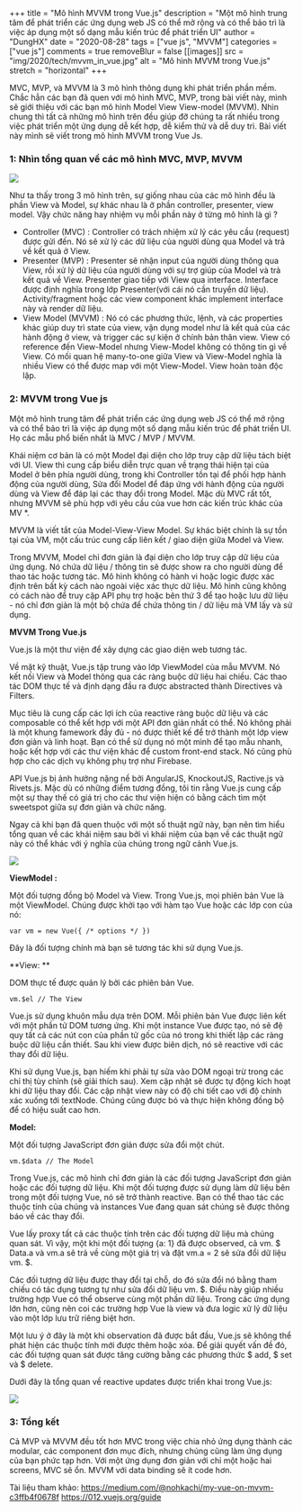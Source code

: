 +++
title = "Mô hình MVVM trong Vue.js"
description = "Một mô hình trung tâm để phát triển các ứng dụng web JS có thể mở rộng và có thể bảo trì là việc áp dụng một số dạng mẫu kiến trúc để phát triển UI"
author = "DungHX"
date = "2020-08-28"
tags = ["vue js", "MVVM"]
categories = ["vue js"]
comments = true
removeBlur = false
[[images]]
  src = "img/2020/tech/mvvm_in_vue.jpg"
  alt = "Mô hình MVVM trong Vue.js"
  stretch = "horizontal"
+++

MVC, MVP, và MVVM là 3 mô hình thông dụng khi phát triển phần mềm. Chắc hẳn các bạn đã quen với mô hình MVC, MVP, trong bài viết này, mình sẽ giới thiệu với các bạn mô hình Model View View-model (MVVM). Nhìn chung thì tất cả những mô hình trên đều giúp đỡ chúng ta rất nhiều trong việc phát triển một ứng dụng dễ kết hợp, dễ kiểm thử và dễ duy trì. Bài viết này mình sẽ viết trong mô hình MVVM trong Vue Js.

### 1: Nhìn tổng quan về các mô hình MVC, MVP, MVVM
![](https://images.viblo.asia/271aa93b-3017-4d87-9981-408e1116086f.png)

Như ta thấy trong 3 mô hình trên, sự giống nhau của các mô hình đều là phần View và Model, sự khác nhau là ở phần controller, presenter, view model. Vậy chức năng hay nhiệm vụ mỗi phần này ở từng mô hình là gì ?


-  Controller (MVC) : Controller có trách nhiệm xử lý các yêu cầu (request) được gửi đến. Nó sẽ xử lý các dữ liệu của người dùng qua Model và trả về kết quả ở View.
-  Presenter (MVP) : Presenter sẽ nhận input của người dùng thông qua View, rồi xử lý dữ liệu của người dùng với sự trợ giúp của Model và trả kết quả về View. Presenter giao tiếp với View qua interface. Interface được định nghĩa trong lớp Presenter(với cái nó cần truyền dữ liệu). Activity/fragment hoặc các view component khác implement interface này và render dữ liệu.
-  View Model (MVVM) : Nó có các phương thức, lệnh, và các properties khác giúp duy trì state của view, vận dụng model như là kết quả của các hành động ở view, và trigger các sự kiện ở chính bản thân view. View có reference đến View-Model nhưng View-Model không có thông tin gì về View. Có mối quan hệ many-to-one giữa View và View-Model nghĩa là nhiều View có thể được map với một View-Model. View hoàn toàn độc lập.

### 2: MVVM trong Vue js

Một mô hình trung tâm để phát triển các ứng dụng web JS có thể mở rộng và có thể bảo trì là việc áp dụng một số dạng mẫu kiến trúc để phát triển UI. Họ các mẫu phổ biến nhất là MVC / MVP / MVVM.

Khái niệm cơ bản là có một Model đại diện cho  lớp truy cập dữ liệu tách biệt với UI. View thì cung cấp biểu diễn trực quan về trạng thái hiện tại của Model ở bên phía người dùng, trong khi Controller tồn tại để phối hợp hành động của người dùng, Sửa đổi Model để đáp ứng với hành động của người dùng và View để đáp lại các thay đổi trong Model. Mặc dù MVC rất tốt, nhưng MVVM sẽ phù hợp với yêu cầu của vue hơn các kiến trúc khác của MV *.

MVVM là viết tắt của Model-View-View Model. Sự khác biệt chính là sự tồn tại của VM, một cấu trúc cung cấp liên kết / giao diện giữa Model và View.

Trong MVVM, Model chỉ đơn giản là đại diện cho lớp truy cập dữ liệu của ứng dụng. Nó chứa dữ liệu / thông tin sẽ được show ra cho người dùng để thao tác hoặc tương tác. Mô hình không có hành vi hoặc logic được xác định trên bất kỳ cách nào ngoài việc xác thực dữ liệu. Mô hình cũng không có cách nào để truy cập API phụ trợ hoặc bên thứ 3 để tạo hoặc lưu dữ liệu - nó chỉ đơn giản là một bộ chứa để chứa thông tin / dữ liệu mà VM lấy và sử dụng.

**MVVM Trong Vue.js**

Vue.js là một thư viện để xây dựng các giao diện web tương tác.

Về mặt kỹ thuật, Vue.js tập trung vào lớp ViewModel của mẫu MVVM. Nó kết nối View và Model thông qua các ràng buộc dữ liệu hai chiều. Các thao tác DOM thực tế và định dạng đầu ra được abstracted thành  Directives và Filters.

 Mục tiêu là cung cấp các lợi ích của reactive ràng buộc dữ liệu và các composable có thể kết hợp với một API đơn giản nhất có thể. Nó không phải là một khung famework đầy đủ - nó được thiết kế để trở thành một lớp view đơn giản và linh hoạt. Bạn có thể sử dụng nó một mình để tạo mẫu nhanh, hoặc kết hợp với các thư viện khác để custom front-end stack. Nó cũng phù hợp cho các dịch vụ không phụ trợ như Firebase.

API Vue.js bị ảnh hưởng nặng nề bởi AngularJS, KnockoutJS, Ractive.js và Rivets.js. Mặc dù có những điểm tương đồng, tôi tin rằng Vue.js cung cấp một sự thay thế có giá trị cho các thư viện hiện có bằng cách tìm một sweetspot giữa sự đơn giản và chức năng.

Ngay cả khi bạn đã quen thuộc với một số thuật ngữ này, bạn nên tìm hiểu tổng quan về các khái niệm sau bởi vì khái niệm của bạn về các thuật ngữ này có thể khác với ý nghĩa của chúng trong ngữ cảnh Vue.js.

![](https://images.viblo.asia/ee1d6b6f-61e2-449d-a1b8-3e61451e18d1.png)

**ViewModel :**

Một đối tượng đồng bộ Model và View. Trong Vue.js, mọi phiên bản Vue là một ViewModel. Chúng được khởi tạo với hàm tạo Vue hoặc các lớp con của nó:
```
var vm = new Vue({ /* options */ })
```
Đây là đối tượng chính mà bạn sẽ tương tác  khi sử dụng Vue.js.

**View: **

DOM thực tế được quản lý bởi các phiên bản Vue.
```
vm.$el // The View
```


Vue.js sử dụng khuôn mẫu dựa trên DOM. Mỗi phiên bản Vue được liên kết với một phần tử DOM tương ứng. Khi một instance Vue được tạo, nó sẽ đệ quy tất cả các nút con của phần tử gốc của nó trong khi thiết lập các ràng buộc dữ liệu cần thiết. Sau khi view được biên dịch, nó sẽ reactive với các thay đổi dữ liệu.

Khi sử dụng Vue.js, bạn hiếm khi phải tự sửa vào DOM ngoại trừ trong các chỉ thị tùy chỉnh (sẽ giải thích sau). Xem cập nhật sẽ được tự động kích hoạt khi dữ liệu thay đổi. Các cập nhật view này có độ chi tiết cao với độ chính xác xuống tới textNode. Chúng cũng được bó và thực hiện không đồng bộ để có hiệu suất cao hơn.

**Model:**

Một đối tượng JavaScript đơn giản được sửa đổi một chút.

```
vm.$data // The Model
```

Trong Vue.js, các mô hình chỉ đơn giản là các đối tượng JavaScript đơn giản hoặc các đối tượng dữ liệu. Khi một đối tượng được sử dụng làm dữ liệu bên trong một đối tượng Vue, nó sẽ trở thành reactive. Bạn có thể thao tác các thuộc tính của chúng và instances Vue đang quan sát chúng sẽ được thông báo về các thay đổi.

Vue lấy proxy tất cả các thuộc tính trên các đối tượng dữ liệu mà chúng quan sát. Vì vậy, một khi một đối tượng {a: 1} đã được observed, cả vm. $ Data.a và vm.a sẽ trả về cùng một giá trị và đặt vm.a = 2 sẽ sửa đổi dữ liệu vm. $.

Các đối tượng dữ liệu được thay đổi tại chỗ, do đó sửa đổi nó bằng tham chiếu có tác dụng tương tự như sửa đổi dữ liệu vm. $. Điều này giúp nhiều trường hợp Vue có thể observe cùng một phần dữ liệu. Trong các ứng dụng lớn hơn, cũng nên coi các trường hợp Vue là view và đưa logic xử lý dữ liệu vào một lớp lưu trữ riêng biệt hơn.

Một lưu ý ở đây là một khi observation đã được bắt đầu, Vue.js sẽ không thể phát hiện các thuộc tính mới được thêm hoặc xóa. Để giải quyết vấn đề đó, các đối tượng quan sát được tăng cường bằng các phương thức $ add, $ set và $ delete.

Dưới đây là tổng quan về reactive updates được triển khai trong Vue.js:

![](https://images.viblo.asia/7a738f8e-6ec8-4cc8-b7bb-11af56119695.png)

### 3: Tổng kết

Cả MVP và MVVM đều tốt hơn MVC trong việc chia nhỏ ứng dụng thành các modular, các component đơn mục đích, nhưng chúng cũng làm ứng dụng của bạn phức tạp hơn. Với một ứng dụng đơn giản với chỉ một hoặc hai screens, MVC sẽ ổn. MVVM với data binding sẽ ít code hơn.

Tài liệu tham khảo:
https://medium.com/@nohkachi/my-vue-on-mvvm-c3ffb4f0678f
https://012.vuejs.org/guide
